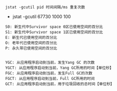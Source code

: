 ` jstat -gcutil pid 时间间隔/ms 重复次数 `

- jstat -gcutil 67730 1000 100

```
S0: 新生代中Survivor space 0区已使用空间的百分比
S1: 新生代中Survivor space 1区已使用空间的百分比
E: 新生代已使用空间的百分比
O: 老年代已使用空间的百分比
P: 永久带已使用空间的百分比
 

YGC: 从应用程序启动到当前，发生Yang GC 的次数
YGCT: 从应用程序启动到当前，Yang GC所用的时间【单位秒】
FGC: 从应用程序启动到当前，发生Full GC的次数
FGCT: 从应用程序启动到当前，Full GC所用的时间
GCT: 从应用程序启动到当前，用于垃圾回收的总时间【单位秒】
```